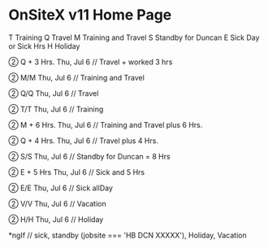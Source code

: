 # OnSiteX v11 Home Page

T Training
Q Travel
M Training and Travel
S Standby for Duncan
E Sick Day or Sick Hrs
H Holiday

② Q + 3 Hrs. Thu, Jul 6 // Travel + worked 3 hrs

② M/M        Thu, Jul 6 // Training and Travel

② Q/Q        Thu, Jul 6 // Travel

② T/T        Thu, Jul 6 // Training

② M + 6 Hrs. Thu, Jul 6 // Training and Travel plus 6 Hrs.

② Q + 4 Hrs. Thu, Jul 6 // Travel plus 4 Hrs.

② S/S        Thu, Jul 6 // Standby for Duncan = 8 Hrs

② E + 5 Hrs  Thu, Jul 6 // Sick and 5 Hrs

② E/E        Thu, Jul 6 // Sick allDay

② V/V        Thu, Jul 6 // Vacation

② H/H        Thu, Jul 6 // Holiday

*ngIf // sick, standby (jobsite === 'HB DCN XXXXX'), Holiday, Vacation





